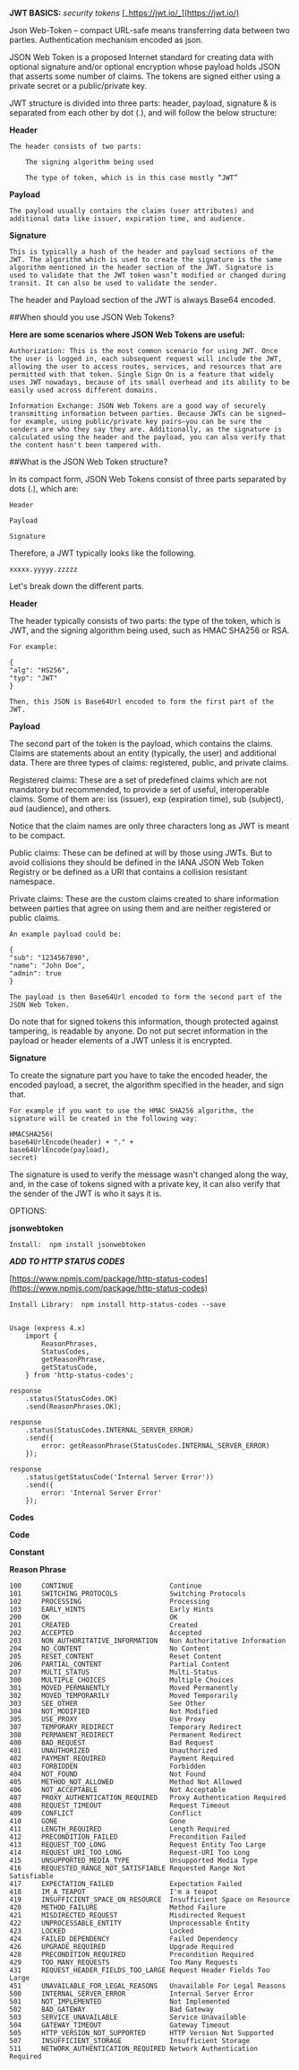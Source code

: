 **JWT BASICS:** _security tokens_ [_https://jwt.io/_](https://jwt.io/)

Json Web-Token – compact URL-safe means transferring data between two parties. Authentication mechanism encoded as json.

JSON Web Token is a proposed Internet standard for creating data with optional signature and/or optional encryption whose payload holds JSON that asserts some number of claims. The tokens are signed either using a private secret or a public/private key.

JWT structure is divided into three parts: header, payload, signature & is separated from each other by dot (.), and will follow the below structure:

**Header**

	The header consists of two parts:

		The signing algorithm being used

		The type of token, which is in this case mostly “JWT”

**Payload**

	The payload usually contains the claims (user attributes) and additional data like issuer, expiration time, and audience.

**Signature**

	This is typically a hash of the header and payload sections of the JWT. The algorithm which is used to create the signature is the same algorithm mentioned in the header section of the JWT. Signature is used to validate that the JWT token wasn’t modified or changed during transit. It can also be used to validate the sender.

The header and Payload section of the JWT is always Base64 encoded.

##When should you use JSON Web Tokens?

**Here are some scenarios where JSON Web Tokens are useful:**

	Authorization: This is the most common scenario for using JWT. Once the user is logged in, each subsequent request will include the JWT, allowing the user to access routes, services, and resources that are permitted with that token. Single Sign On is a feature that widely uses JWT nowadays, because of its small overhead and its ability to be easily used across different domains.

	Information Exchange: JSON Web Tokens are a good way of securely transmitting information between parties. Because JWTs can be signed—for example, using public/private key pairs—you can be sure the senders are who they say they are. Additionally, as the signature is calculated using the header and the payload, you can also verify that the content hasn't been tampered with.

##What is the JSON Web Token structure?

In its compact form, JSON Web Tokens consist of three parts separated by dots (.), which are:

	Header

	Payload

	Signature

Therefore, a JWT typically looks like the following.

	xxxxx.yyyyy.zzzzz

Let's break down the different parts.

**Header**

The header typically consists of two parts: the type of the token, which is JWT, and the signing algorithm being used, such as HMAC SHA256 or RSA.

	For example:

	{
	"alg": "HS256",
	"typ": "JWT"
	}

	Then, this JSON is Base64Url encoded to form the first part of the JWT.

**Payload**

The second part of the token is the payload, which contains the claims. Claims are statements about an entity (typically, the user) and additional data. There are three types of claims: registered, public, and private claims.

Registered claims: These are a set of predefined claims which are not mandatory but recommended, to provide a set of useful, interoperable claims. Some of them are: iss (issuer), exp (expiration time), sub (subject), aud (audience), and others.

Notice that the claim names are only three characters long as JWT is meant to be compact.

Public claims: These can be defined at will by those using JWTs. But to avoid collisions they should be defined in the IANA JSON Web Token Registry or be defined as a URI that contains a collision resistant namespace.

Private claims: These are the custom claims created to share information between parties that agree on using them and are neither registered or public claims.

	An example payload could be:

	{
	"sub": "1234567890",
	"name": "John Doe",
	"admin": true
	}

	The payload is then Base64Url encoded to form the second part of the JSON Web Token.

Do note that for signed tokens this information, though protected against tampering, is readable by anyone. Do not put secret information in the payload or header elements of a JWT unless it is encrypted.

**Signature**

To create the signature part you have to take the encoded header, the encoded payload, a secret, the algorithm specified in the header, and sign that.

	For example if you want to use the HMAC SHA256 algorithm, the signature will be created in the following way:

	HMACSHA256(
	base64UrlEncode(header) + "." +
	base64UrlEncode(payload),
	secret)

The signature is used to verify the message wasn't changed along the way, and, in the case of tokens signed with a private key, it can also verify that the sender of the JWT is who it says it is.

OPTIONS:

**jsonwebtoken**

	Install:  npm install jsonwebtoken

***ADD TO HTTP STATUS CODES***

[https://www.npmjs.com/package/http-status-codes](https://www.npmjs.com/package/http-status-codes)

	Install Library:  npm install http-status-codes --save


	Usage (express 4.x)
		import {
			ReasonPhrases,
			StatusCodes,
			getReasonPhrase,
			getStatusCode,
		} from 'http-status-codes';

	response
		.status(StatusCodes.OK)
		.send(ReasonPhrases.OK);

	response
		.status(StatusCodes.INTERNAL_SERVER_ERROR)
		.send({
			error: getReasonPhrase(StatusCodes.INTERNAL_SERVER_ERROR)
		});

	response
		.status(getStatusCode('Internal Server Error'))
		.send({
			error: 'Internal Server Error'
		});

**Codes**

**Code**

**Constant**

**Reason Phrase**

	100		CONTINUE						Continue
	101		SWITCHING_PROTOCOLS				Switching Protocols
	102		PROCESSING						Processing
	103		EARLY_HINTS						Early Hints
	200		OK								OK
	201		CREATED							Created
	202		ACCEPTED						Accepted
	203		NON_AUTHORITATIVE_INFORMATION	Non Authoritative Information
	204		NO_CONTENT						No Content
	205		RESET_CONTENT					Reset Content
	206		PARTIAL_CONTENT					Partial Content
	207		MULTI_STATUS					Multi-Status
	300		MULTIPLE_CHOICES				Multiple Choices
	301		MOVED_PERMANENTLY				Moved Permanently
	302		MOVED_TEMPORARILY				Moved Temporarily
	303		SEE_OTHER						See Other
	304		NOT_MODIFIED					Not Modified
	305		USE_PROXY						Use Proxy
	307		TEMPORARY_REDIRECT				Temporary Redirect
	308		PERMANENT_REDIRECT				Permanent Redirect
	400		BAD_REQUEST						Bad Request
	401		UNAUTHORIZED					Unauthorized
	402		PAYMENT_REQUIRED				Payment Required
	403		FORBIDDEN						Forbidden
	404		NOT_FOUND						Not Found
	405		METHOD_NOT_ALLOWED				Method Not Allowed
	406		NOT_ACCEPTABLE					Not Acceptable
	407		PROXY_AUTHENTICATION_REQUIRED	Proxy Authentication Required
	408		REQUEST_TIMEOUT					Request Timeout
	409		CONFLICT						Conflict
	410		GONE							Gone
	411		LENGTH_REQUIRED					Length Required
	412		PRECONDITION_FAILED				Precondition Failed
	413		REQUEST_TOO_LONG				Request Entity Too Large
	414		REQUEST_URI_TOO_LONG			Request-URI Too Long
	415		UNSUPPORTED_MEDIA_TYPE			Unsupported Media Type
	416		REQUESTED_RANGE_NOT_SATISFIABLE	Requested Range Not Satisfiable
	417		EXPECTATION_FAILED				Expectation Failed
	418		IM_A_TEAPOT						I'm a teapot
	419		INSUFFICIENT_SPACE_ON_RESOURCE	Insufficient Space on Resource
	420		METHOD_FAILURE					Method Failure
	421		MISDIRECTED_REQUEST				Misdirected Request
	422		UNPROCESSABLE_ENTITY			Unprocessable Entity
	423		LOCKED							Locked
	424		FAILED_DEPENDENCY				Failed Dependency
	426		UPGRADE_REQUIRED				Upgrade Required
	428		PRECONDITION_REQUIRED			Precondition Required
	429		TOO_MANY_REQUESTS				Too Many Requests
	431		REQUEST_HEADER_FIELDS_TOO_LARGE	Request Header Fields Too Large
	451		UNAVAILABLE_FOR_LEGAL_REASONS	Unavailable For Legal Reasons
	500		INTERNAL_SERVER_ERROR			Internal Server Error
	501		NOT_IMPLEMENTED					Not Implemented
	502		BAD_GATEWAY						Bad Gateway
	503		SERVICE_UNAVAILABLE				Service Unavailable
	504		GATEWAY_TIMEOUT					Gateway Timeout
	505		HTTP_VERSION_NOT_SUPPORTED		HTTP Version Not Supported
	507		INSUFFICIENT_STORAGE			Insufficient Storage
	511		NETWORK_AUTHENTICATION_REQUIRED	Network Authentication Required

#